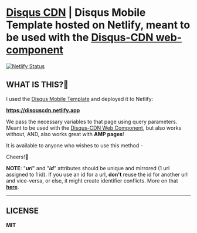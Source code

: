 ﻿# [Disqus CDN](https://disquscdn.netlify.app) | Disqus Mobile Template hosted on Netlify, meant to be used with the [Disqus-CDN web-component](https://codepen.io/nassimspace/pen/ExZpWVW)

[![Netlify Status](https://api.netlify.com/api/v1/badges/5ef6f731-8adc-4189-82c9-2d455b39df08/deploy-status)](https://app.netlify.com/sites/disquscdn/deploys)

## WHAT IS THIS?🤔

I used the [Disqus Mobile Template](https://github.com/disqus/DISQUS-API-Recipes/tree/master/mobile/js) and deployed it to Netlify: 

**https://disquscdn.netlify.app**

We pass the necessary variables to that page using query parameters.
Meant to be used with the [Disqus-CDN Web Component](https://codepen.io/nassimspace/pen/ExZpWVW), but also works without, AND, also works great with 
**AMP pages**! 

It is available to anyone who wishes to use this method -

Cheers!🍻

**NOTE**: "***url***" and "***id***" attributes should be unique and mirrored (1 url assigned to 1 id).
If you use an id for a url, **don't** reuse the id for another url and vice-versa, or else, it might create identifier conflicts.
More on that **[here](https://help.disqus.com/en/articles/1717138-why-are-the-same-comments-showing-up-on-multiple-pages)**.

---
## LICENSE
**MIT**
